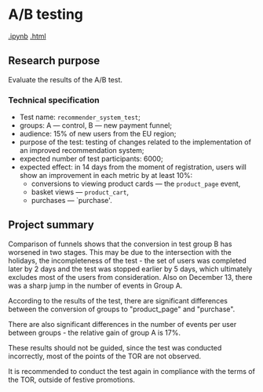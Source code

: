 # A/B testing

[.ipynb](https://nbviewer.org/github/Lalerie/Portfolio/blob/main/Project_2_AB_test/Project11_ABtest_2022.12.04_ver5_final.ipynb)
[.html](https://github.com/Lalerie/Portfolio/blob/main/Project_2_AB_test/Project11_ABtest_2022.12.04_ver5_final.html)  

## Research purpose
Evaluate the results of the A/B test.

### Technical specification
- Test name: `recommender_system_test`;
- groups: A — control, B — new payment funnel;
- audience: 15% of new users from the EU region;
- purpose of the test: testing of changes related to the implementation of an improved recommendation system;
- expected number of test participants: 6000;
- expected effect: in 14 days from the moment of registration, users will show an improvement in each metric by at least 10%:
    - conversions to viewing product cards — the `product_page` event,
    - basket views — `product_cart`,
    - purchases — `purchase'.

## Project summary 
Comparison of funnels shows that the conversion in test group B has worsened in two stages. 
This may be due to the intersection with the holidays, the incompleteness of the test - the set of users was completed later by 2 days and the test was stopped earlier by 5 days, which ultimately excludes most of the users from consideration. Also on December 13, there was a sharp jump in the number of events in Group A.

According to the results of the test, there are significant differences between the conversion of groups to "product_page" and "purchase".  

There are also significant differences in the number of events per user between groups - the relative gain of group A is 17%.   

These results should not be guided, since the test was conducted incorrectly, most of the points of the TOR are not observed.

It is recommended to conduct the test again in compliance with the terms of the TOR, outside of festive promotions.
